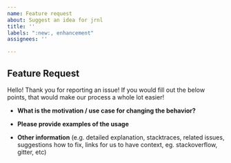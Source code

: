 ```yaml
---
name: Feature request
about: Suggest an idea for jrnl
title: ''
labels: ":new:, enhancement"
assignees: ''

---
```


## Feature Request

Hello! Thank you for reporting an issue!
If you would fill out the below points, that would make our process a whole lot easier!

* **What is the motivation / use case for changing the behavior?**

* **Please provide examples of the usage**

* **Other information** (e.g. detailed explanation, stacktraces, related issues, suggestions how to fix, links for us to have context, eg. stackoverflow, gitter, etc)
